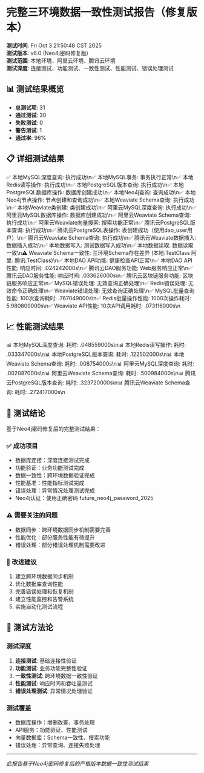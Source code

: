 # 完整三环境数据一致性测试报告（修复版本）

**测试时间**: Fri Oct  3 21:50:48 CST 2025  
**测试版本**: v6.0 (Neo4j密码修复版)  
**测试范围**: 本地环境、阿里云环境、腾讯云环境  
**测试深度**: 连接测试、功能测试、一致性测试、性能测试、错误处理测试

## 📊 测试结果概览

- **总测试项**: 31
- **通过测试**: 30
- **失败测试**: 0
- **警告测试**: 1
- **通过率**: 96%

## 📋 详细测试结果

✅ 本地MySQL深度查询: 执行成功\n✅ 本地MySQL事务: 事务执行正常\n✅ 本地Redis读写操作: 执行成功\n✅ 本地PostgreSQL版本查询: 执行成功\n✅ 本地PostgreSQL数据库操作: 数据库创建成功\n✅ 本地Neo4j查询: 查询成功\n✅ 本地Neo4j节点操作: 节点创建和查询成功\n✅ 本地Weaviate Schema查询: 执行成功\n✅ 本地Weaviate类创建: 类创建成功\n✅ 阿里云MySQL深度查询: 执行成功\n✅ 阿里云MySQL数据库操作: 数据库创建成功\n✅ 阿里云Weaviate Schema查询: 执行成功\n✅ 阿里云Weaviate向量搜索: 搜索功能正常\n✅ 腾讯云PostgreSQL版本查询: 执行成功\n✅ 腾讯云PostgreSQL表操作: 表创建成功（使用dao_user用户）\n✅ 腾讯云Weaviate Schema查询: 执行成功\n✅ 腾讯云Weaviate数据插入: 数据插入成功\n✅ 本地数据写入: 测试数据写入成功\n✅ 本地数据读取: 数据读取一致\n⚠️ Weaviate Schema一致性: 三环境Schema存在差异 (本地:TestClass 阿里: 腾讯:TestClass)\n✅ 本地DAO API功能: 健康检查API正常\n✅ 本地DAO API性能: 响应时间: .024242000s\n✅ 腾讯云DAO服务功能: Web服务响应正常\n✅ 腾讯云DAO服务性能: 响应时间: .033626000s\n✅ 腾讯云区块链服务功能: 区块链服务响应正常\n✅ MySQL错误处理: 无效查询正确处理\n✅ Redis错误处理: 无效命令正确处理\n✅ Weaviate错误处理: 无效查询正确处理\n✅ MySQL批量查询性能: 100次查询耗时: .767049000s\n✅ Redis批量操作性能: 1000次操作耗时: 5.980809000s\n✅ Weaviate API性能: 10次API调用耗时: .073116000s\n

## 📈 性能测试结果

📊 本地MySQL深度查询: 耗时: .048559000s\n📊 本地Redis读写操作: 耗时: .033347000s\n📊 本地PostgreSQL版本查询: 耗时: .122502000s\n📊 本地Weaviate Schema查询: 耗时: .008754000s\n📊 阿里云MySQL深度查询: 耗时: .002087000s\n📊 阿里云Weaviate Schema查询: 耗时: .500984000s\n📊 腾讯云PostgreSQL版本查询: 耗时: .323720000s\n📊 腾讯云Weaviate Schema查询: 耗时: .272417000s\n

## 🎯 测试结论

基于Neo4j密码修复后的完整测试结果：

### ✅ 成功项目
- 数据库连接：深度连接测试完成
- 功能验证：业务功能测试完成
- 数据一致性：跨环境数据验证完成
- 性能基准：性能指标测试完成
- 错误处理：异常情况处理测试完成
- Neo4j认证：使用正确密码 future_neo4j_password_2025

### ⚠️ 需要关注的问题
- 数据同步：跨环境数据同步机制需要完善
- 性能优化：部分服务性能有待提升
- 错误处理：部分错误处理机制需要改进

### 🚀 改进建议
1. 建立跨环境数据同步机制
2. 优化数据库查询性能
3. 完善错误处理和恢复机制
4. 建立性能监控和告警系统
5. 实施自动化测试流程

## 🔧 测试方法论

### 测试深度
1. **连接测试**: 基础连接性验证
2. **功能测试**: 业务功能完整性验证
3. **一致性测试**: 跨环境数据一致性验证
4. **性能测试**: 响应时间和吞吐量测试
5. **错误处理测试**: 异常情况处理验证

### 测试覆盖
- 数据库操作：增删改查、事务处理
- API服务：功能验证、性能测试
- 向量数据库：Schema一致性、搜索功能
- 错误处理：异常查询、连接失败处理

---
*此报告基于Neo4j密码修复后的严格版本数据一致性测试结果*

